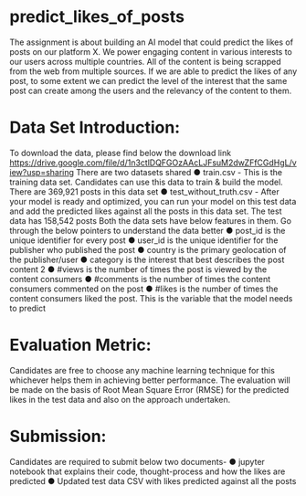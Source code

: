 # predict_likes_of_posts
The assignment is about building an AI model that could predict the likes of posts on our platform X. We power engaging content in various interests to our users across multiple countries. All of the content is being scrapped from the web from multiple sources. If we are
able to predict the likes of any post, to some extent we can predict the level of the interest that the same post can create among the users and the relevancy of the content to them.

# Data Set Introduction:
To download the data, please find below the download link https://drive.google.com/file/d/1n3ctlDQFGOzAAcLJFsuM2dwZFfCGdHgL/view?usp=sharing
There are two datasets shared
● train.csv - This is the training data set. Candidates can use this data to train & build the model. There are 369,921 posts in this data set
● test_without_truth.csv - After your model is ready and optimized, you can run your model on this test data and add the predicted likes against all the posts in this data set. The test data has 158,542 posts Both the data sets have below features in them. Go through the below pointers to understand the data better
● post_id is the unique identifier for every post
● user_id is the unique identifier for the publisher who published the post
● country is the primary geolocation of the publisher/user
● category is the interest that best describes the post content 2
● #views is the number of times the post is viewed by the content consumers
● #comments is the number of times the content consumers commented on the post
● #likes is the number of times the content consumers liked the post. This is the variable that the model needs to predict 


# Evaluation Metric: 
Candidates are free to choose any machine learning technique for this whichever helps them in
achieving better performance. The evaluation will be made on the basis of Root Mean Square
Error (RMSE) for the predicted likes in the test data and also on the approach undertaken.


# Submission:
Candidates are required to submit below two documents-
● jupyter notebook that explains their code, thought-process and how the likes are predicted
● Updated test data CSV with likes predicted against all the posts
